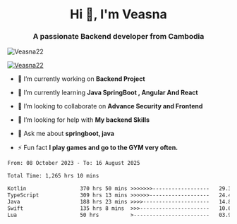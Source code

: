 <h1 align="center">Hi 👋, I'm Veasna</h1>
<h3 align="center">A passionate Backend developer from Cambodia</h3>

<p align="left"> <img src="https://komarev.com/ghpvc/?username=Veasna22&label=Profile%20views&color=0e75b6&style=flat" alt="Veasna22" /> </p>

<p align="left"> <a href="https://github.com/ryo-ma/github-profile-trophy"><img src="https://github-profile-trophy.vercel.app/?username=veasna22&theme=dracula" alt="Veasna22" /></a> </p>

- 🔭 I’m currently working on **Backend Project**

- 🌱 I’m currently learning **Java SpringBoot , Angular And React**

- 👯 I’m looking to collaborate on **Advance Security and Frontend**

- 🤝 I’m looking for help with **My backend Skills**

- 💬 Ask me about **springboot, java**

- ⚡ Fun fact **I play games and go to the GYM very often.**

<!--START_SECTION:waka-->

```txt
From: 08 October 2023 - To: 16 August 2025

Total Time: 1,265 hrs 10 mins

Kotlin                 370 hrs 50 mins >>>>>>>------------------   29.31 %
TypeScript             309 hrs 13 mins >>>>>>-------------------   24.44 %
Java                   188 hrs 23 mins >>>>---------------------   14.89 %
Swift                  135 hrs 8 mins  >>>----------------------   10.68 %
Lua                    50 hrs          >------------------------   03.95 %
```

<!--END_SECTION:waka-->

